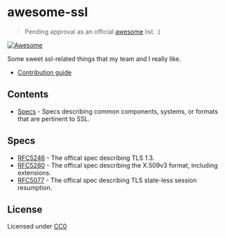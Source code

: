 # awesome-ssl

> Pending approval as an official [awesome](https://github.com/sindresorhus/awesome) list. :)

[![Awesome](https://cdn.rawgit.com/sindresorhus/awesome/d7305f38d29fed78fa85652e3a63e154dd8e8829/media/badge.svg)](https://github.com/sindresorhus/awesome)

Some sweet ssl-related things that my team and I really like.

+ [Contribution guide](./contributing.md)

## Contents

+ [Specs](#specs) - Specs describing common components, systems, or formats that are pertinent to SSL.

## Specs

+ [RFC5246](https://tools.ietf.org/html/rfc5246) - The offical spec describing TLS 1.3.
+ [RFC5280](https://tools.ietf.org/html/rfc5280) - The offical spec describing the X.509v3 format, including extensions.
+ [RFC5077](https://tools.ietf.org/html/rfc5077) - The offical spec describing TLS state-less session resumption.

## License

Licensed under [CC0](https://creativecommons.org/publicdomain/zero/1.0/)
